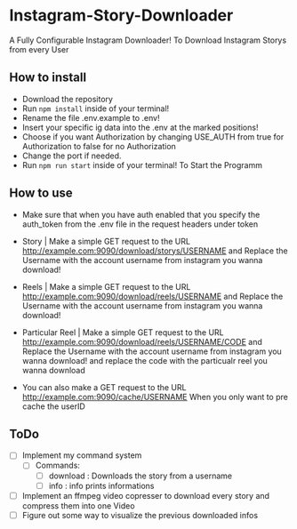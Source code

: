 # Instagram-Story-Downloader

A Fully Configurable Instagram Downloader! To Download Instagram Storys from every User

## How to install

- Download the repository
- Run `npm install` inside of your terminal!
- Rename the file .env.example to .env!
- Insert your specific ig data into the .env at the marked positions!
- Choose if you want Authorization by changing USE_AUTH from true for Authorization to false for no Authorization
- Change the port if needed.
- Run `npm run start` inside of your terminal! To Start the Programm

## How to use

- Make sure that when you have auth enabled that you specify the auth_token from the .env file in the request headers under token

- Story | Make a simple GET request to the URL http://example.com:9090/download/storys/USERNAME and Replace the Username with the account username from instagram you wanna download!
- Reels | Make a simple GET request to the URL http://example.com:9090/download/reels/USERNAME and Replace the Username with the account username from instagram you wanna download!
- Particular Reel | Make a simple GET request to the URL http://example.com:9090/download/reels/USERNAME/CODE and Replace the Username with the account username from instagram you wanna download! and replace the code with the particualr reel you wanna download
- You can also make a GET request to the URL http://example.com:9090/cache/USERNAME When you only want to pre cache the userID

## ToDo

- [ ] Implement my command system
  - [ ] Commands:
    - [ ] download : Downloads the story from a username
    - [ ] info : info prints informations
- [ ] Implement an ffmpeg video copresser to download every story and compress them into one Video
- [ ] Figure out some way to visualize the previous downloaded infos

